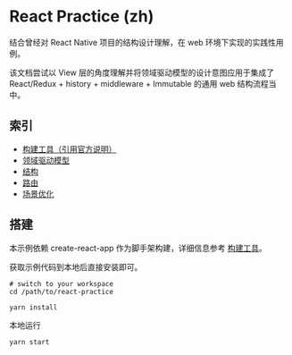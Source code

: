 # React Practice (zh)

结合曾经对 React Native 项目的结构设计理解，在 web 环境下实现的实践性用例。

该文档尝试以 View 层的角度理解并将领域驱动模型的设计意图应用于集成了 React/Redux + history + middleware + Immutable 的通用 web 结构流程当中。

## 索引

- [构建工具（引用官方说明）](./docs/create-react-app.md)
- [领域驱动模型](./docs/Domain-driven-design.md)
- [结构](./docs/structure.md)
- [路由](./docs/routes.md)
- [场景优化](./docs/optimize-scene.md)

## 搭建

本示例依赖 create-react-app 作为脚手架构建，详细信息参考 [构建工具](./docs/create-react-app.md)。

获取示例代码到本地后直接安装即可。

```
# switch to your workspace
cd /path/to/react-practice

yarn install
```

本地运行

```
yarn start
```
